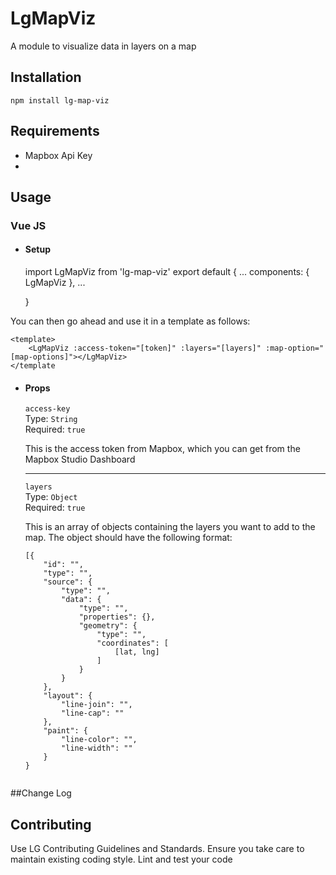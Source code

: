 LgMapViz
=========

A module to visualize data in layers on a map

## Installation

  `npm install lg-map-viz`

## Requirements
- Mapbox Api Key
- 
## Usage

### Vue JS
- #### Setup


    import LgMapViz from 'lg-map-viz'
    export default {
        ...
        components: {
            LgMapViz
        },
        ...
   
    }
    
You can then go ahead and use it in a template as follows:
    
    <template>
        <LgMapViz :access-token="[token]" :layers="[layers]" :map-option="[map-options]"></LgMapViz>
    </template
    
- #### Props
   ```access-key```  
    Type: `String`    
    Required: `true`
    
    This is the access token from Mapbox, which you can get from the Mapbox Studio Dashboard
    
   ---
   `layers`  
   Type: `Object`  
   Required: `true`  
   
   This is an array of objects containing the layers you want to add to the map. The object should have the following format:
   ```$xslt
   [{
       "id": "",
       "type": "",
       "source": {
           "type": "",
           "data": {
               "type": "",
               "properties": {},
               "geometry": {
                   "type": "",
                   "coordinates": [
                       [lat, lng]
                   ]
               }
           }
       },
       "layout": {
           "line-join": "",
           "line-cap": ""
       },
       "paint": {
           "line-color": "",
           "line-width": ""
       }
   }

  
##Change Log



## Contributing

Use LG Contributing Guidelines and Standards. Ensure you take care to 
maintain existing coding style. Lint and test your code